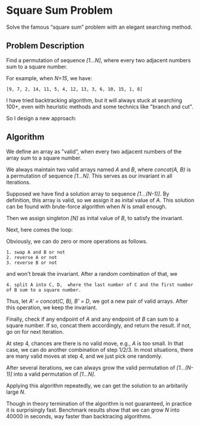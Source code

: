 # Square Sum Problem
Solve the famous “square sum” problem with an elegant searching method.

## Problem Description
Find a permutation of sequence _[1...N]_, where every two adjacent numbers sum to a square number. 

For example, when _N=15_, we have: 
```
[9, 7, 2, 14, 11, 5, 4, 12, 13, 3, 6, 10, 15, 1, 8]
```

I have tried backtracking algorithm, but it will always stuck at searching 100+, 
even with heuristic methods and some technics like "branch and cut". 

So I design a new approach: 

## Algorithm
We define an array as "valid", when every two adjacent numbers of the array sum to a square number. 

We always maintain two valid arrays named _A_ and _B_, where _concat(A, B)_ is a permutation of sequence _[1...N]_.
This serves as our invariant in all iterations. 

Supposed we have find a solution array to sequence _[1...(N-1)]_. 
By definition, this array is valid, so we assign it as inital value of _A_. 
This solution can be found with brute-force algorithm when _N_ is small enough. 

Then we assign singleton _[N]_ as inital value of _B_, to satisfy the invariant. 

Next, here comes the loop: 

Obviously, we can do zero or more operations as follows. 
```
1. swap A and B or not
2. reverse A or not
3. reverse B or not
```

and won't break the invariant. After a random combination of that, we
```
4. split A into C, D,  where the last number of C and the first number of B sum to a square number. 
```
Thus, let _A' = concat(C, B), B' = D_, we got a new pair of valid arrays. After this operation, we keep the invariant. 

Finally, check if any endpoint of _A_ and any endpoint of _B_ can sum to a square number. 
If so, concat them accordingly, and return the result. 
if not, go on for next iteration. 

At step 4, chances are there is no valid move, e.g., _A_ is too small. 
In that case, we can do another combination of step 1/2/3. 
In most situations, there are many valid moves at step 4, and we just pick one randomly. 

After several iterations, we can always grow the valid permutation of _[1...(N-1)]_ into a valid permutation of _[1...N]_. 

Applying this algorithm repeatedly, we can get the solution to an arbitarily large _N_. 

Though in theory termination of the algorithm is not guaranteed, in practice it is surprisingly fast. 
Benchmark results show that we can grow _N_ into 40000 in seconds, way faster than backtracing algorithms. 

